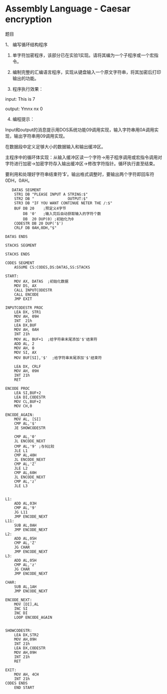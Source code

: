 # Assembly Language - Caesar encryption

题目

1、 编写循环结构程序

1. 单字符加密程序，该部分已在实验1实现。请将其编为一个子程序或一个宏指令。

2. 编制完整的汇编语言程序，实现从键盘输入一个原文字符串，将其加密后打印输出的功能。

3. 程序执行效果：

input: This is 7

output: Ymnx nx 0

4. 编程提示：

Input和output的消息提示用DOS系统功能09调用实现，输入字符串用0A调用实现，输出字符串用09调用实现。

在数据段中定义足够大小的数据输入和输出缓冲区。

主程序中的循环体实现：从输入缓冲区读一个字符->用子程序调用或宏指令调用对字符进行加密->加密字符存入输出缓冲区->修改字符指针。循环执行直至结束。

要利用和处理好字符串结束符’$’。输出格式调整时，要输出两个字符即回车符0DH，0AH。

```assembly
   DATAS SEGMENT
    STR1 DB "PLEASE INPUT A STRING:$"
    STR2 DB "               OUTPUT:$"
    STR3 DB "IF YOU WANT CONTINUE NETER THE /:$"
    BUF DB 20    ;预定义4字节
        DB '0'   ;输入完后自动获取输入的字符个数
        DB  20 DUP(0) ;初始化为0
    CODESTR DB 20 DUP('$')
    CRLF DB 0AH,0DH,"$"

DATAS ENDS

STACKS SEGMENT

STACKS ENDS

CODES SEGMENT
    ASSUME CS:CODES,DS:DATAS,SS:STACKS

START:
    MOV AX, DATAS  ;初始化数据
    MOV DS, AX
    CALL INPUTCODESTR
    CALL ENCODE 
    JMP EXIT

INPUTCODESTR PROC
    LEA DX, STR1
    MOV AH, 09H
    INT  21h
    LEA DX,BUF
    MOV AH, 0AH
    INT 21h
    MOV AL, BUF+1  ;给字符串末尾添加'$'结束符
    ADD AL, 2
    MOV AH, 0
    MOV SI, AX
    MOV BUF[SI],'$'  ;给字符串末尾添加'$'结束符

    LEA DX, CRLF
    MOV AH, 09H
    INT 21h
    RET
    
ENCODE PROC
    LEA SI,BUF+2
    LEA DI,CODESTR
    MOV CL,BUF+2
    MOV CH,0
    
ENCODE_AGAIN:
    MOV AL, [SI]
    CMP AL,'$'
    JE SHOWCODESTR

    CMP AL,'0'
    JL ENCODE_NEXT
    CMP AL,'9' ;与9比较
    JLE L1
    CMP AL,40H
    JL ENCODE_NEXT
    CMP AL,'Z'
    JLE L2
    CMP AL,60H
    JL ENCODE_NEXT
    CMP AL,'z'
    JLE L3
   

L1:
    ADD AL,03H
    CMP AL,'9'
    JG L11
    JMP ENCODE_NEXT
L11:
    SUB AL,0AH
    JMP ENCODE_NEXT
L2:
    ADD AL,05H
    CMP AL,'Z'
    JG CHAR
    JMP ENCODE_NEXT
L3:
    ADD AL,05H
    CMP AL,'z'
    JG CHAR
    JMP ENCODE_NEXT

CHAR:
    SUB AL,1AH
    JMP ENCODE_NEXT

ENCODE_NEXT:
    MOV [DI],AL
    INC SI
    INC DI
    LOOP ENCODE_AGAIN


SHOWCODESTR:
    LEA DX,STR2
    MOV AH,09H
    INT 21h
    LEA DX,CODESTR
    MOV AH,09H
    INT 21h
    RET
   
EXIT:
    MOV AH, 4CH
    INT 21h
CODES ENDS
    END START
```

